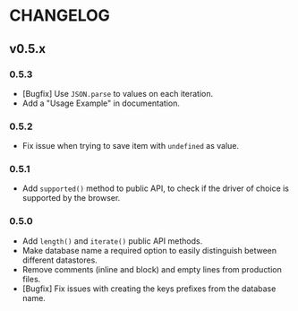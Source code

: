 # CHANGELOG

## v0.5.x

### 0.5.3
- [Bugfix] Use ```JSON.parse``` to values on each iteration.
- Add a "Usage Example" in documentation.

### 0.5.2
- Fix issue when trying to save item with ```undefined``` as value.

### 0.5.1
- Add ```supported()``` method to public API, to check if the driver of choice is supported by the browser.

### 0.5.0
- Add ```length()``` and ```iterate()``` public API methods.
- Make database name a required option to easily distinguish between different datastores.
- Remove comments (inline and block) and empty lines from production files.
- [Bugfix] Fix issues with creating the keys prefixes from the database name.
